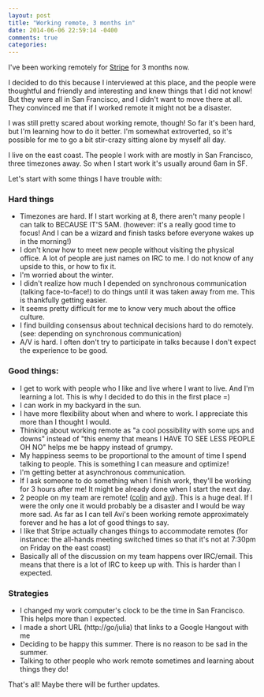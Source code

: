 ```yaml
---
layout: post
title: "Working remote, 3 months in"
date: 2014-06-06 22:59:14 -0400
comments: true
categories: 
---
```


I've been working remotely for [Stripe](http://stripe.com) for 3
months now. 

I decided to do this because I interviewed at this place, and the
people were thoughtful and friendly and interesting and knew things
that I did not know! But they were all in San Francisco, and I didn't
want to move there at all. They convinced me that if I worked remote
it might not be a disaster.

<!-- more -->

I was still pretty scared about working remote, though! So far it's
been hard, but I'm learning how to do it better. I'm somewhat
extroverted, so it's possible for me to go a bit stir-crazy sitting
alone by myself all day.

I live on the east coast. The people I work with are mostly in San
Francisco, three timezones away. So when I start work it's usually
around 6am in SF.

Let's start with some things I have trouble with:

### Hard things

* Timezones are hard. If I start working at 8, there aren't many
  people I can talk to BECAUSE IT'S 5AM. (however: it's a really good
  time to focus! And I can be a wizard and finish tasks before
  everyone wakes up in the morning!)
* I don't know how to meet new people without visiting the physical
  office. A lot of people are just names on IRC to me. I do not know
  of any upside to this, or how to fix it.
* I'm worried about the winter.
* I didn't realize how much I depended on synchronous communication
  (talking face-to-face!) to do things until it was taken away from
  me. This is thankfully getting easier.
* It seems pretty difficult for me to know very much about the office
  culture.
* I find building consensus about technical decisions hard to do
  remotely. (see: depending on synchronous communication)
* A/V is hard. I often don't try to participate in talks because I
  don't expect the experience to be good.

### Good things:

* I get to work with people who I like and live where I want to live.
  And I'm learning a lot. This is why I decided to do this in the
  first place =)
* I can work in my backyard in the sun.
* I have more flexibility about when and where to work. I appreciate
  this more than I thought I would.
* Thinking about working remote as "a cool possibility with some ups
  and downs" instead of "this enemy that means I HAVE TO SEE LESS
  PEOPLE OH NO" helps me be happy instead of grumpy.
* My happiness seems to be proportional to the amount of time I spend
  talking to people. This is something I can measure and optimize!
* I'm getting better at asynchronous communication.
* If I ask someone to do something when I finish work, they'll be
  working for 3 hours after me! It might be already done when I start
  the next day.
* 2 people on my team are remote!
  ([colin](https://twitter.com/colinmarc) and
  [avi](https://twitter.com/avibryant)). This is a huge deal. If I
  were the only one it would probably be a disaster and I would be way
  more sad. As far as I can tell Avi's been working remote
  approximately forever and he has a lot of good things to say.
* I like that Stripe actually changes things to accommodate remotes
  (for instance: the all-hands meeting switched times so that it's not
  at 7:30pm on Friday on the east coast)
* Basically all of the discussion on my team happens over IRC/email.
  This means that there is a lot of IRC to keep up with. This is
  harder than I expected.

### Strategies

* I changed my work computer's clock to be the time in San Francisco.
  This helps more than I expected.
* I made a short URL (http://go/julia) that links to a Google Hangout
  with me
* Deciding to be happy this summer. There is no reason to be sad in
  the summer.
* Talking to other people who work remote sometimes and learning about
  things they do!

That's all! Maybe there will be further updates.
